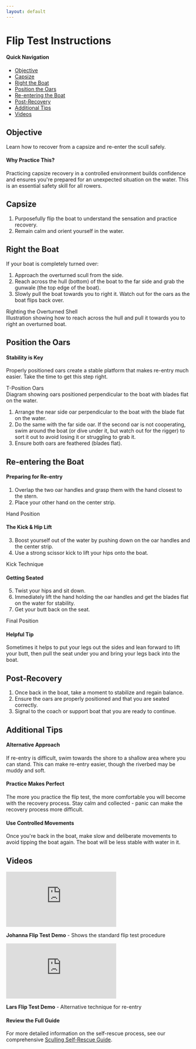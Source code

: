 ```yaml
---
layout: default
---
```


# Flip Test Instructions

<div class="page-toc float-right">
  <h4>Quick Navigation</h4>
  <ul>
    <li><a href="#objective">Objective</a></li>
    <li><a href="#capsize">Capsize</a></li>
    <li><a href="#right-the-boat">Right the Boat</a></li>
    <li><a href="#position-the-oars">Position the Oars</a></li>
    <li><a href="#re-entering-the-boat">Re-entering the Boat</a></li>
    <li><a href="#post-recovery">Post-Recovery</a></li>
    <li><a href="#additional-tips">Additional Tips</a></li>
    <li><a href="#videos">Videos</a></li>
  </ul>
</div>

## Objective

Learn how to recover from a capsize and re-enter the scull safely.

<div class="info-box note">
  <h4>Why Practice This?</h4>
  <p>Practicing capsize recovery in a controlled environment builds confidence and ensures you're prepared for an unexpected situation on the water. This is an essential safety skill for all rowers.</p>
</div>

## Capsize

1. Purposefully flip the boat to understand the sensation and practice recovery.  
2. Remain calm and orient yourself in the water.

## Right the Boat

<div class="two-col-grid">
  <div>
    <p>If your boat is completely turned over:</p>
    <ol>
      <li>Approach the overturned scull from the side.</li>
      <li>Reach across the hull (bottom) of the boat to the far side and grab the gunwale (the top edge of the boat).</li>
      <li>Slowly pull the boat towards you to right it. Watch out for the oars as the boat flips back over.</li>
    </ol>
  </div>
  <div class="image-placeholder">
    <div class="icon"><i class="fas fa-image"></i></div>
    <div class="title">Righting the Overturned Shell</div>
    <div class="description">Illustration showing how to reach across the hull and pull it towards you to right an overturned boat.</div>
  </div>
</div>

## Position the Oars

<div class="info-box tip">
  <h4>Stability is Key</h4>
  <p>Properly positioned oars create a stable platform that makes re-entry much easier. Take the time to get this step right.</p>
</div>

<div class="two-col-grid">
  <div class="image-placeholder">
    <div class="icon"><i class="fas fa-image"></i></div>
    <div class="title">T-Position Oars</div>
    <div class="description">Diagram showing oars positioned perpendicular to the boat with blades flat on the water.</div>
  </div>
  <div>
    <ol>
      <li>Arrange the near side oar perpendicular to the boat with the blade flat on the water.</li>
      <li>Do the same with the far side oar. If the second oar is not cooperating, swim around the boat (or dive under it, but watch out for the rigger) to sort it out to avoid losing it or struggling to grab it.</li>
      <li>Ensure both oars are feathered (blades flat).</li>
    </ol>
  </div>
</div>

## Re-entering the Boat

<div class="three-col-grid">
  <div>
    <h4>Preparing for Re-entry</h4>
    <ol>
      <li>Overlap the two oar handles and grasp them with the hand closest to the stern.</li>
      <li>Place your other hand on the center strip.</li>
    </ol>
    <div class="image-placeholder">
      <div class="icon"><i class="fas fa-image"></i></div>
      <div class="title">Hand Position</div>
    </div>
  </div>
  
  <div>
    <h4>The Kick & Hip Lift</h4>
    <ol start="3">
      <li>Boost yourself out of the water by pushing down on the oar handles and the center strip.</li>
      <li>Use a strong scissor kick to lift your hips onto the boat.</li>
    </ol>
    <div class="image-placeholder">
      <div class="icon"><i class="fas fa-image"></i></div>
      <div class="title">Kick Technique</div>
    </div>
  </div>
  
  <div>
    <h4>Getting Seated</h4>
    <ol start="5">
      <li>Twist your hips and sit down.</li>
      <li>Immediately lift the hand holding the oar handles and get the blades flat on the water for stability.</li>
      <li>Get your butt back on the seat.</li>
    </ol>
    <div class="image-placeholder">
      <div class="icon"><i class="fas fa-image"></i></div>
      <div class="title">Final Position</div>
    </div>
  </div>
</div>

<div class="info-box warning">
  <h4>Helpful Tip</h4>
  <p>Sometimes it helps to put your legs out the sides and lean forward to lift your butt, then pull the seat under you and bring your legs back into the boat.</p>
</div>

## Post-Recovery

1. Once back in the boat, take a moment to stabilize and regain balance.  
2. Ensure the oars are properly positioned and that you are seated correctly.  
3. Signal to the coach or support boat that you are ready to continue.

## Additional Tips

<div class="two-col-grid">
  <div>
    <h4>Alternative Approach</h4>
    <p>If re-entry is difficult, swim towards the shore to a shallow area where you can stand. This can make re-entry easier, though the riverbed may be muddy and soft.</p>
  </div>
  
  <div>
    <h4>Practice Makes Perfect</h4>
    <p>The more you practice the flip test, the more comfortable you will become with the recovery process. Stay calm and collected - panic can make the recovery process more difficult.</p>
  </div>
</div>

<div class="info-box note">
  <h4>Use Controlled Movements</h4>
  <p>Once you're back in the boat, make slow and deliberate movements to avoid tipping the boat again. The boat will be less stable with water in it.</p>
</div>

## Videos

<div class="video-grid">
  <div>
    <div class="video-container">
      <iframe src="https://www.youtube.com/embed/lznN4_uCz9c" frameborder="0" allow="accelerometer; autoplay; clipboard-write; encrypted-media; gyroscope; picture-in-picture" allowfullscreen></iframe>
    </div>
    <p><strong>Johanna Flip Test Demo</strong> - Shows the standard flip test procedure</p>
  </div>
  <div>
    <div class="video-container">
      <iframe src="https://www.youtube.com/embed/bfJR2K18GZo" frameborder="0" allow="accelerometer; autoplay; clipboard-write; encrypted-media; gyroscope; picture-in-picture" allowfullscreen></iframe>
    </div>
    <p><strong>Lars Flip Test Demo</strong> - Alternative technique for re-entry</p>
  </div>
</div>

<div class="info-box tip">
  <h4>Review the Full Guide</h4>
  <p>For more detailed information on the self-rescue process, see our comprehensive <a href="Sculling_Self_Rescue_Guide.html">Sculling Self-Rescue Guide</a>.</p>
</div>